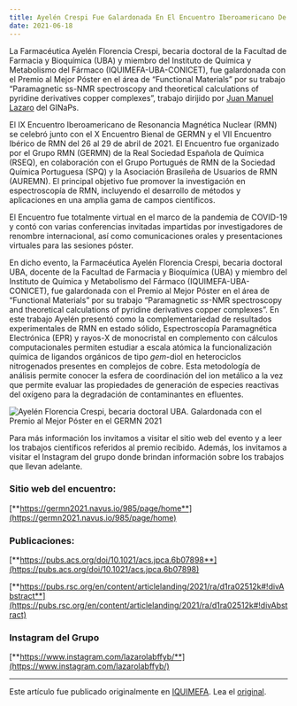 ```yaml
---
title: Ayelén Crespi Fue Galardonada En El Encuentro Iberoamericano De Resonancia Magnética Nuclear
date: 2021-06-18
---
```


La Farmacéutica Ayelén Florencia Crespi, becaria doctoral de la Facultad de Farmacia y Bioquímica (UBA) y miembro del Instituto de Química y Metabolismo del Fármaco (IQUIMEFA-UBA-CONICET), fue galardonada con el Premio al Mejor Póster en el área de “Functional Materials” por su trabajo “Paramagnetic ss-NMR spectroscopy and theoretical calculations of pyridine derivatives copper complexes”, trabajo dirijido por [Juan Manuel Lazaro](https://www.ginapsgroup.com/author/juan-manuel-lazaro/) del GINaPs.

<!--more-->

El IX Encuentro Iberoamericano de Resonancia Magnética Nuclear (RMN) se celebró junto con el X Encuentro Bienal de GERMN y el VII Encuentro Ibérico de RMN del 26 al 29 de abril de 2021. El Encuentro fue organizado por el Grupo RMN (GERMN) de la Real Sociedad Española de Química (RSEQ), en colaboración con el Grupo Portugués de RMN de la Sociedad Química Portuguesa (SPQ) y la Asociación Brasileña de Usuarios de RMN (AUREMN). El principal objetivo fue promover la investigación en espectroscopía de RMN, incluyendo el desarrollo de métodos y aplicaciones en una amplia gama de campos científicos.

El Encuentro fue totalmente virtual en el marco de la pandemia de COVID-19 y contó con varias conferencias invitadas impartidas por investigadores de renombre internacional, así como comunicaciones orales y presentaciones virtuales para las sesiones póster.

En dicho evento, la Farmacéutica Ayelén Florencia Crespi, becaria doctoral UBA, docente de la Facultad de Farmacia y Bioquímica (UBA) y miembro del Instituto de Química y Metabolismo del Fármaco (IQUIMEFA-UBA-CONICET), fue galardonada con el Premio al Mejor Póster en el área de “Functional Materials” por su trabajo “Paramagnetic *ss*-NMR spectroscopy and theoretical calculations of pyridine derivatives copper complexes”. En este trabajo Ayelén presentó como la complementariedad de resultados experimentales de RMN en estado sólido, Espectroscopía Paramagnética Electrónica (EPR) y rayos-X de monocristal en complemento con cálculos computacionales permiten estudiar a escala atómica la funcionalización química de ligandos orgánicos de tipo *gem*-diol en heterociclos nitrogenados presentes en complejos de cobre. Esta metodología de análisis permite conocer la esfera de coordinación del ion metálico a la vez que permite evaluar las propiedades de generación de especies reactivas del oxígeno para la degradación de contaminantes en efluentes.

![Ayelén Florencia Crespi, becaria doctoral UBA. Galardonada con el Premio al Mejor Póster en el GERMN 2021](https://iquimefa.conicet.gov.ar/wp-content/uploads/sites/117/2021/06/Ayele%CC%81n-Premio-768x434.jpeg)

Para más información los invitamos a visitar el sitio web del evento y a leer los trabajos científicos referidos al premio recibido. Además, los invitamos a visitar el Instagram del grupo donde brindan información sobre los trabajos que llevan adelante.

### Sitio web del encuentro: 

[**https://germn2021.navus.io/985/page/home**](https://germn2021.navus.io/985/page/home)

### Publicaciones:

[**https://pubs.acs.org/doi/10.1021/acs.jpca.6b07898**](https://pubs.acs.org/doi/10.1021/acs.jpca.6b07898)

[**https://pubs.rsc.org/en/content/articlelanding/2021/ra/d1ra02512k#!divAbstract**](https://pubs.rsc.org/en/content/articlelanding/2021/ra/d1ra02512k#!divAbstract)

### Instagram del Grupo

[**https://www.instagram.com/lazarolabffyb/**](https://www.instagram.com/lazarolabffyb/)



------

Este artículo fue publicado originalmente en [IQUIMEFA](https://iquimefa.conicet.gov.ar/). Lea el [original](https://iquimefa.conicet.gov.ar/ayelen-crespi-fue-galardonada-en-el-encuentro-iberoamericano-de-resonancia-magnetica-nuclear/?fbclid=IwAR2vnVP29wr4wlfSRJ0WIJdEtd9uin3CToQTx5iO9O2Aonrx41IYcOXqfSs).